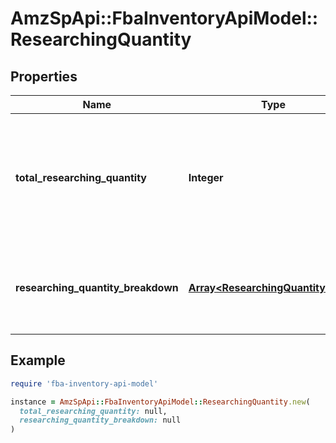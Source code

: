 # AmzSpApi::FbaInventoryApiModel::ResearchingQuantity

## Properties

| Name | Type | Description | Notes |
| ---- | ---- | ----------- | ----- |
| **total_researching_quantity** | **Integer** | The total number of units currently being researched in Amazon&#39;s fulfillment network. | [optional] |
| **researching_quantity_breakdown** | [**Array&lt;ResearchingQuantityEntry&gt;**](ResearchingQuantityEntry.md) | A list of quantity details for items currently being researched. | [optional] |

## Example

```ruby
require 'fba-inventory-api-model'

instance = AmzSpApi::FbaInventoryApiModel::ResearchingQuantity.new(
  total_researching_quantity: null,
  researching_quantity_breakdown: null
)
```

